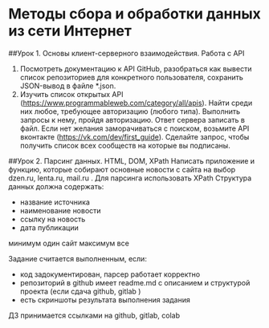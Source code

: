 # Методы сбора и обработки данных из сети Интернет
##Урок 1. Основы клиент-серверного взаимодействия. Работа с API

1. Посмотреть документацию к API GitHub, разобраться как вывести список репозиториев для конкретного пользователя, сохранить JSON-вывод в файле *.json.
2. Изучить список открытых API (https://www.programmableweb.com/category/all/apis). Найти среди них любое, требующее авторизацию (любого типа). Выполнить запросы к нему, пройдя авторизацию. Ответ сервера записать в файл.
Если нет желания заморачиваться с поиском, возьмите API вконтакте (https://vk.com/dev/first_guide). Сделайте запрос, чтобы получить список всех сообществ на которые вы подписаны.

##Урок 2. Парсинг данных. HTML, DOM, XPath
Написать приложение и функцию, которые собирают основные новости с сайта на выбор dzen.ru, lenta.ru, mail.ru . Для парсинга использовать XPath
Структура данных должна содержать:
* название источника
* наименование новости
* ссылку на новость
* дата публикации

минимум один сайт максимум все

Задание считается выполненным, если:
- код задокументирован, парсер работает корректно
- репозиторий в github имеет readme.md с описанием и структурой проекта (если сдача github, gitlab )
- есть скриншоты результата выполнения задания

ДЗ принимается ссылками на github, gitlab, colab
